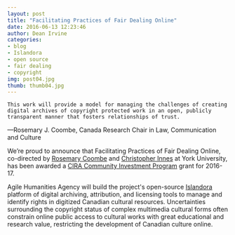 ```yaml
---
layout: post
title: "Facilitating Practices of Fair Dealing Online"
date: 2016-06-13 12:23:46
author: Dean Irvine
categories:
- blog
- Islandora
- open source
- fair dealing
- copyright
img: post04.jpg
thumb: thumb04.jpg
---
```

	This work will provide a model for managing the challenges of creating digital archives of copyright protected work in an open, publicly transparent manner that fosters relationships of trust. 

—Rosemary J. Coombe, Canada Research Chair in Law, Communication and Culture

We’re proud to announce that Facilitating Practices of Fair Dealing Online, co-directed by [Rosemary Coombe][coombe] and [Christopher Innes][innes] at York University, has been awarded a [CIRA Community Investment Program][cira] grant for 2016-17. 

Agile Humanities Agency will build the project's open-source [Islandora][islandora] platform of digital archiving, attribution, and licensing tools to manage and identify rights in digitized Canadian cultural resources. Uncertainties surrounding the copyright status of complex multimedia cultural forms often constrain online public access to cultural works with great educational and research value, restricting the development of Canadian culture online. 

[coombe]: http://rcoombe.blog.yorku.ca/

[innes]: http://people.laps.yorku.ca/people.nsf/researcherprofile?readform&shortname=cinnes

[islandora]: http://islandora.ca

[cira]: https://cira.ca/24-projects-share-1m-funding-build-better-online-canada
